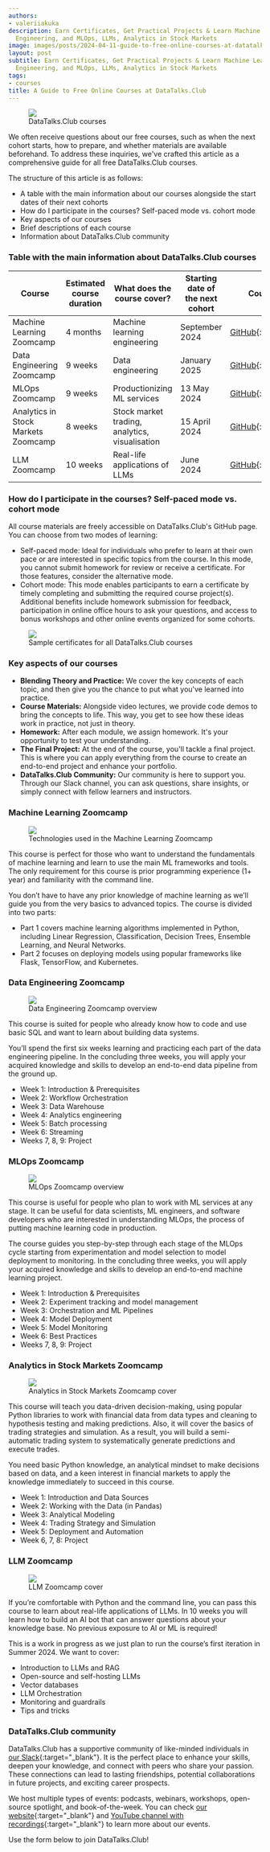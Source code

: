 ```yaml
---
authors:
- valeriiakuka
description: Earn Certificates, Get Practical Projects & Learn Machine Learning, Data
  Engineering, and MLOps, LLMs, Analytics in Stock Markets
image: images/posts/2024-04-11-guide-to-free-online-courses-at-datatalks-club/cover.jpg
layout: post
subtitle: Earn Certificates, Get Practical Projects & Learn Machine Learning, Data
  Engineering, and MLOps, LLMs, Analytics in Stock Markets
tags:
- courses
title: A Guide to Free Online Courses at DataTalks.Club
---
```


<figure>
<img src="/images/posts/2024-04-11-guide-to-free-online-courses-at-datatalks-club/image5.png"  />
<figcaption>DataTalks.Club courses</figcaption>
</figure>

We often receive questions about our free courses, such as when the next cohort starts, how to prepare, and whether materials are available beforehand. To address these inquiries, we've crafted this article as a comprehensive guide for all free DataTalks.Club courses.

The structure of this article is as follows:

-   A table with the main information about our courses alongside the start dates of their next cohorts
-   How do I participate in the courses? Self-paced mode vs. cohort mode
-   Key aspects of our courses
-   Brief descriptions of each course
-   Information about DataTalks.Club community



### Table with the main information about DataTalks.Club courses

| Course | Estimated course duration | What does the course cover? | Starting date of the next cohort | Course GitHub | Article about the course |
| -------- | ------- | ------- | ------- | ------- | ------- |
| Machine Learning Zoomcamp | 4 months | Machine learning engineering | September 2024 | [GitHub](https://github.com/DataTalksClub/machine-learning-zoomcamp){:target="_blank"} | [Article](https://datatalks.club/blog/machine-learning-zoomcamp.html){:target="_blank"} |
| Data Engineering Zoomcamp | 9 weeks | Data engineering | January 2025 | [GitHub](https://github.com/DataTalksClub/data-engineering-zoomcamp){:target="_blank"} | [Article](https://datatalks.club/blog/data-engineering-zoomcamp.html){:target="_blank"} |
| MLOps Zoomcamp | 9 weeks | Productionizing ML services | 13 May 2024 | [GitHub](https://github.com/DataTalksClub/mlops-zoomcamp){:target="_blank"} | [Article](https://datatalks.club/blog/mlops-zoomcamp.html){:target="_blank"} |
| Analytics in Stock Markets Zoomcamp | 8 weeks | Stock market trading, analytics, visualisation | 15 April 2024 | [GitHub](https://github.com/DataTalksClub/stock-markets-analytics-zoomcamp){:target="_blank"} | [Article](https://pythoninvest.com/course){:target="_blank"} |
| LLM Zoomcamp | 10 weeks | Real-life applications of LLMs | June 2024 | [GitHub](https://github.com/DataTalksClub/llm-zoomcamp){:target="_blank"} | Article |

### How do I participate in the courses? Self-paced mode vs. cohort mode

All course materials are freely accessible on DataTalks.Club's GitHub page. You can choose from two modes of learning:

-   Self-paced mode: Ideal for individuals who prefer to learn at their own pace or are interested in specific topics from the course. In this mode, you cannot submit homework for review or receive a certificate. For those features, consider the alternative mode.
-   Cohort mode: This mode enables participants to earn a certificate by timely completing and submitting the required course project(s). Additional benefits include homework submission for feedback, participation in online office hours to ask your questions, and access to bonus workshops and other online events organized for some cohorts.



<figure>
<img src="/images/posts/2024-04-11-guide-to-free-online-courses-at-datatalks-club/image7.png"  />
<figcaption>Sample certificates for all DataTalks.Club courses</figcaption>
</figure>

### Key aspects of our courses

-   **Blending Theory and Practice:** We cover the key concepts of each topic, and then give you the chance to put what you've learned into practice.
-   **Course Materials:** Alongside video lectures, we provide code demos to bring the concepts to life. This way, you get to see how these ideas work in practice, not just in theory.
-   **Homework:** After each module, we assign homework. It's your opportunity to test your understanding.
-   **The Final Project:** At the end of the course, you'll tackle a final project. This is where you can apply everything from the course to create an end-to-end project and enhance your portfolio.
-   **DataTalks.Club Community:** Our community is here to support you. Through our Slack channel, you can ask questions, share insights, or simply connect with fellow learners and instructors.



### Machine Learning Zoomcamp

<figure>
<img src="/images/posts/2024-04-11-guide-to-free-online-courses-at-datatalks-club/image6.png"  />
<figcaption>Technologies used in the Machine Learning Zoomcamp</figcaption>
</figure>

This course is perfect for those who want to understand the fundamentals of machine learning and learn to use the main ML frameworks and tools. The only requirement for this course is prior programming experience (1+ year) and familiarity with the command line.

You don’t have to have any prior knowledge of machine learning as we’ll guide you from the very basics to advanced topics. The course is divided into two parts:

-   Part 1 covers machine learning algorithms implemented in Python, including Linear Regression, Classification, Decision Trees, Ensemble Learning, and Neural Networks.
-   Part 2 focuses on deploying models using popular frameworks like Flask, TensorFlow, and Kubernetes.



### Data Engineering Zoomcamp

<figure>
<img src="/images/posts/2024-04-11-guide-to-free-online-courses-at-datatalks-club/image4.png"  />
<figcaption>Data Engineering Zoomcamp overview</figcaption>
</figure>

This course is suited for people who already know how to code and use basic SQL and want to learn about building data systems.

You’ll spend the first six weeks learning and practicing each part of the data engineering pipeline. In the concluding three weeks, you will apply your acquired knowledge and skills to develop an end-to-end data pipeline from the ground up.

-   Week 1: Introduction & Prerequisites
-   Week 2: Workflow Orchestration
-   Week 3: Data Warehouse
-   Week 4: Analytics engineering
-   Week 5: Batch processing
-   Week 6: Streaming
-   Weeks 7, 8, 9: Project



### MLOps Zoomcamp

<figure>
<img src="/images/posts/2024-04-11-guide-to-free-online-courses-at-datatalks-club/image2.png"  />
<figcaption>MLOps Zoomcamp overview</figcaption>
</figure>

This course is useful for people who plan to work with ML services at any stage. It can be useful for data scientists, ML engineers, and software developers who are interested in understanding MLOps, the process of putting machine learning code in production.

The course guides you step-by-step through each stage of the MLOps cycle starting from experimentation and model selection to model deployment to monitoring. In the concluding three weeks, you will apply your acquired knowledge and skills to develop an end-to-end machine learning project.

-   Week 1: Introduction & Prerequisites
-   Week 2: Experiment tracking and model management
-   Week 3: Orchestration and ML Pipelines
-   Week 4: Model Deployment
-   Week 5: Model Monitoring
-   Week 6: Best Practices
-   Weeks 7, 8, 9: Project



### Analytics in Stock Markets Zoomcamp

<figure>
<img src="/images/posts/2024-04-11-guide-to-free-online-courses-at-datatalks-club/image3.png"  />
<figcaption>Analytics in Stock Markets Zoomcamp cover</figcaption>
</figure>

This course will teach you data-driven decision-making, using popular Python libraries to work with financial data from data types and cleaning to hypothesis testing and making predictions. Also, it will cover the basics of trading strategies and simulation. As a result, you will build a semi-automatic trading system to systematically generate predictions and execute trades.

You need basic Python knowledge, an analytical mindset to make decisions based on data, and a keen interest in financial markets to apply the knowledge immediately to succeed in this course.

-   Week 1: Introduction and Data Sources
-   Week 2: Working with the Data (in Pandas)
-   Week 3: Analytical Modeling
-   Week 4: Trading Strategy and Simulation
-   Week 5: Deployment and Automation
-   Week 6, 7, 8: Project



### LLM Zoomcamp

<figure>
<img src="/images/posts/2024-04-11-guide-to-free-online-courses-at-datatalks-club/image1.png"  />
<figcaption>LLM Zoomcamp cover</figcaption>
</figure>

If you’re comfortable with Python and the command line, you can pass this course to learn about real-life applications of LLMs. In 10 weeks you will learn how to build an AI bot that can answer questions about your knowledge base. No previous exposure to AI or ML is required!

This is a work in progress as we just plan to run the course’s first iteration in Summer 2024. We want to cover:

-   Introduction to LLMs and RAG
-   Open-source and self-hosting LLMs
-   Vector databases
-   LLM Orchestration
-   Monitoring and guardrails
-   Tips and tricks



### DataTalks.Club community

DataTalks.Club has a supportive community of like-minded individuals in [our Slack](https://datatalks.club/slack.html){:target="_blank"}. It is the perfect place to enhance your skills, deepen your knowledge, and connect with peers who share your passion. These connections can lead to lasting friendships, potential collaborations in future projects, and exciting career prospects.

We host multiple types of events: podcasts, webinars, workshops, open-source spotlight, and book-of-the-week. You can check [our website](https://datatalks.club/events.html){:target="_blank"} and [YouTube channel with recordings](https://www.youtube.com/@DataTalksClub){:target="_blank"} to learn more about our events.

Use the form below to join DataTalks.Club!